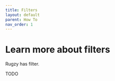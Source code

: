 ```yaml
---
title: Filters
layout: default
parent: How To
nav_order: 1
---
```


# Learn more about filters

Rugzy has filter.

TODO
